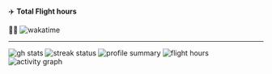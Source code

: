 ✈️️ **Total Flight hours**

🧑‍✈️️ ![wakatime][total flight hours]

------------------------------------------

![gh stats]
![streak status]
![profile summary]
![flight hours]
![activity graph]



[total flight hours]: https://wakatime.com/badge/user/a6390b24-2f80-4530-817e-517c70a90366.svg

[streak status]: http://github-readme-streak-stats.herokuapp.com?user=rithviknishad&theme=highcontrast&hide_border=true

[profile summary]: https://github-profile-summary-cards.vercel.app/api/cards/profile-details?username=rithviknishad

[gh stats]: https://github-readme-stats.vercel.app/api?username=rithviknishad&theme=swift&hide_border=true&bg_color=30,e96443,904e95&title_color=fff&text_color=fff&include_all_commits=true&count_private=true 

[top languages]: https://github-readme-stats.vercel.app/api/top-langs/?username=rithviknishad&langs_count=20&hide=html,css,Java&hide_border=true&bg_color=000000,000000,000000&title_color=fb8c00&text_color=ffffff

[flight hours]: https://github-readme-stats.vercel.app/api/wakatime?username=rithviknishad&layout=compact&langs_count=20&custom_title=Flight%20hours%20spent%20in%20each%20language&hide_border=true&theme=minimal

[activity graph]: https://activity-graph.herokuapp.com/graph?username=rithviknishad&theme=minimal&custom_title=Activity&area=true&hide_border=true&bg_color=000000&color=ffffff&line=B06200&point=fb8c00&area_color=fb8c00
